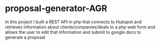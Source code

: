 # proposal-generator-AGR
In this project I built a REST API in php that connects to Hubspot and retrieves information about clients/companies/deals to a php web form and allows the user to edit that information and submit to google docs to generate a proposal
